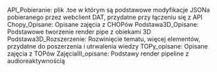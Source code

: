 API_Pobieranie: plik .toe w którym są podstawowe modyfikacje JSONa pobieranego przez webclient DAT, przydatne przy łączeniu się z API
Chopy_Opisane: Opisane zajęcia z CHOPów
Podstawa3D_Opisane: Podstawowe tworzenie render pipe z obiekami 3D
Podstawa3D_Rozszerzenie: Rozwinięcie tematu, więcej elementów, przydatne do poszerzenia i utrwalenia wiedzy
TOPy_opisane: Opisane zajęcia z TOPów
ZajęciaIII_opisane: Podstawy render pipeline z audioreaktywnością


